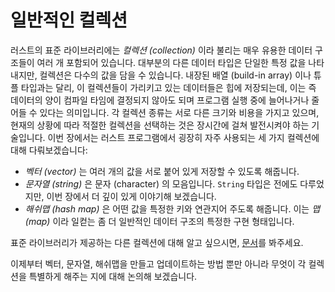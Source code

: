 # 일반적인 컬렉션

러스트의 표준 라이브러리에는 *컬렉션 (collection)* 이라 불리는 매우 유용한 데이터
구조들이 여러 개 포함되어 있습니다. 대부분의 다른 데이터 타입은 단일한 특정 값을
나타내지만, 컬렉션은 다수의 값을 담을 수 있습니다. 내장된 배열 (build-in array) 이나
튜플 타입과는 달리, 이 컬렉션들이 가리키고 있는 데이터들은 힙에 저장되는데, 이는
즉 데이터의 양이 컴파일 타임에 결정되지 않아도 되며 프로그램 실행 중에 늘어나거나
줄어들 수 있다는 의미입니다. 각 컬렉션 종류는 서로 다른 크기와 비용을 가지고
있으며, 현재의 상황에 따라 적절한 컬렉션을 선택하는 것은 장시간에 걸쳐
발전시켜야 하는 기술입니다. 이번 장에서는 러스트 프로그램에서 굉장히 자주
사용되는 세 가지 컬렉션에 대해 다뤄보겠습니다:

* *벡터 (vector)* 는 여러 개의 값을 서로 붙어 있게 저장할 수 있도록 해줍니다.
* *문자열 (string)* 은 문자 (character) 의 모음입니다. `String` 타입은 전에도
  다루었지만, 이번 장에서 더 깊이 있게 이야기해 보겠습니다.
* *해쉬맵 (hash map)* 은 어떤 값을 특정한 키와 연관지어 주도록 해줍니다. 이는
  *맵 (map)* 이라 일컫는 좀 더 일반적인 데이터 구조의 특정한 구현 형태입니다.

표준 라이브러리가 제공하는 다른 컬렉션에 대해 알고 싶으시면,
[문서][collections]를 봐주세요.

이제부터 벡터, 문자열, 해쉬맵을 만들고 업데이트하는 방법 뿐만 아니라 
무엇이 각 컬렉션을 특별하게 해주는 지에 대해 논의해 보겠습니다.

[collections]: https://doc.rust-lang.org/std/collections/index.html
